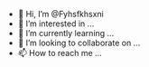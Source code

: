 - 👋 Hi, I’m @Fyhsfkhsxni
- 👀 I’m interested in ...
- 🌱 I’m currently learning ...
- 💞️ I’m looking to collaborate on ...
- 📫 How to reach me ...

<!---
Fyhsfkhsxni/Fyhsfkhsxni is a ✨ special ✨ repository because its `README.md` (this file) appears on your GitHub profile.
You can click the Preview link to take a look at your changes.
--->
